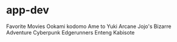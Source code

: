 # app-dev
Favorite Movies
Ookami kodomo Ame to Yuki
Arcane
Jojo's Bizarre Adventure
Cyberpunk Edgerunners
Enteng Kabisote
